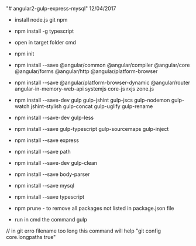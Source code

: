"# angular2-gulp-express-mysql" 12/04/2017

* install node.js git npm
* npm install -g typescript
* open in target folder cmd
* npm init
* npm install --save @angular/common @angular/compiler @angular/core @angular/forms @angular/http @angular/platform-browser
* npm install --save @angular/platform-browser-dynamic @angular/router angular-in-memory-web-api systemjs core-js rxjs zone.js
* npm install --save-dev gulp gulp-jshint gulp-jscs gulp-nodemon gulp-watch jshint-stylish gulp-concat gulp-uglify gulp-rename
* npm install --save-dev gulp-less
* npm install --save gulp-typescript gulp-sourcemaps gulp-inject
* npm install --save express
* npm install --save path
* npm install --save-dev gulp-clean
* npm install --save body-parser
* npm install --save mysql

* npm install --save typescript
* npm prune - to remove all packages not listed in package.json file
* run in cmd the command gulp

// in git erro filename too long this command will help "git config core.longpaths true"
